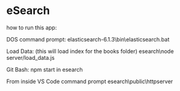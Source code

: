# eSearch

how to run this app:

DOS command prompt:
elasticsearch-6.1.3\bin\elasticsearch.bat

Load Data: (this will load index for the books folder)
esearch\node server/load_data.js


Git Bash:
npm start in esearch

From inside VS Code command prompt
esearch\public\httpserver